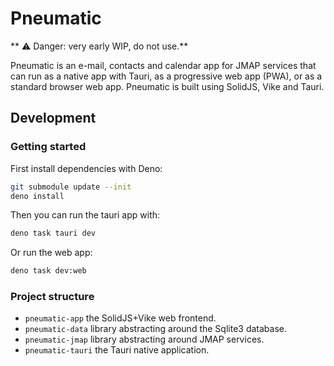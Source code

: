 # Pneumatic

** ⚠️ Danger: very early WIP, do not use.**

Pneumatic is an e-mail, contacts and calendar app for JMAP services that can run as a native app with Tauri, as a progressive web app (PWA), or as a standard browser web app. Pneumatic is built using SolidJS, Vike and Tauri.

## Development

### Getting started

First install dependencies with Deno:

```bash
git submodule update --init
deno install
```

Then you can run the tauri app with:

```bash
deno task tauri dev
```

Or run the web app:

```bash
deno task dev:web
```

### Project structure

* `pneumatic-app` the SolidJS+Vike web frontend.
* `pneumatic-data` library abstracting around the Sqlite3 database.
* `pneumatic-jmap` library abstracting around JMAP services.
* `pneumatic-tauri` the Tauri native application.

